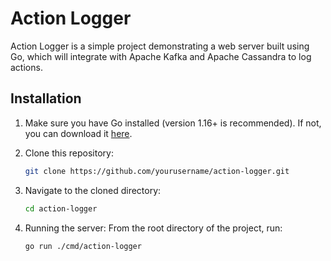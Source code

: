 # Action Logger

Action Logger is a simple project demonstrating a web server built using Go, which will integrate with Apache Kafka and Apache Cassandra to log actions.


## Installation

1. Make sure you have Go installed (version 1.16+ is recommended). If not, you can download it [here](https://golang.org/dl/).

2. Clone this repository:

   ```bash
   git clone https://github.com/yourusername/action-logger.git

3. Navigate to the cloned directory:

   ```bash
   cd action-logger

4. Running the server:
From the root directory of the project, run:

   ```bash
   go run ./cmd/action-logger